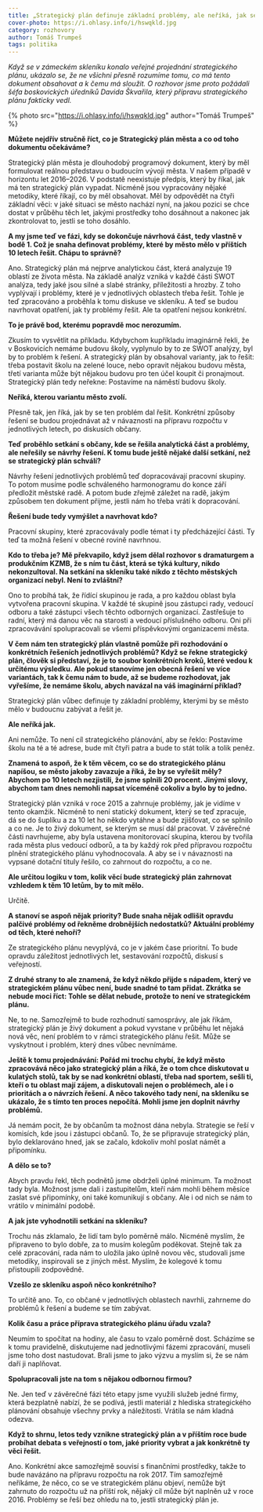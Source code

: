 ```yaml
---
title: „Strategický plán definuje základní problémy, ale neříká, jak se mají řešit,“ vysvětluje tajemník boskovického úřadu David Škvařil
cover-photo: https://i.ohlasy.info/i/hswqkld.jpg
category: rozhovory
author: Tomáš Trumpeš
tags: politika
---
```


*Když se v zámeckém skleníku konalo veřejné projednání strategického plánu, ukázalo se, že ne všichni přesně rozumíme tomu, co má tento dokument obsahovat a k čemu má sloužit. O rozhovor jsme proto požádali šéfa boskovických úředníků Davida Škvařila, který přípravu strategického plánu fakticky vedl.*

{% photo src="https://i.ohlasy.info/i/hswqkld.jpg" author="Tomáš Trumpeš" %}

**Můžete nejdřív stručně říct, co je Strategický plán města a co od toho dokumentu očekáváme?**

Strategický plán města je dlouhodobý programový dokument, který by měl formulovat reálnou představu o budoucím vývoji města. V našem případě v horizontu let 2016–2026. V podstatě neexistuje předpis, který by říkal, jak má ten strategický plán vypadat. Nicméně jsou vypracovány nějaké metodiky, které říkají, co by měl obsahovat. Měl by odpovědět na čtyři základní věci: v jaké situaci se město nachází nyní, na jakou pozici se chce dostat v průběhu těch let, jakými prostředky toho dosáhnout a nakonec jak zkontrolovat to, jestli se toho dosáhlo.
 
**A my jsme teď ve fázi, kdy se dokončuje návrhová část, tedy vlastně v bodě 1. Což je snaha definovat problémy, které by město mělo v příštích 10 letech řešit. Chápu to správně?**

Ano. Strategický plán má nejprve analytickou část, která analyzuje 19 oblastí ze života města. Na základě analýz vzniká v každé části SWOT analýza, tedy jaké jsou silné a slabé stránky, příležitosti a hrozby. Z toho vyplývají i problémy, které je v jednotlivých oblastech třeba řešit. Tohle je teď zpracováno a proběhla k tomu diskuse ve skleníku. A teď se budou navrhovat opatření, jak ty problémy řešit. Ale ta opatření nejsou konkrétní.

**To je právě bod, kterému popravdě moc nerozumím.**

Zkusím to vysvětlit na příkladu. Kdybychom kupříkladu imaginárně řekli, že v Boskovicích nemáme budovu školy, vyplynulo by to ze SWOT analýzy, byl by to problém k řešení. A strategický plán by obsahoval varianty, jak to řešit: třeba postavit školu na zelené louce, nebo opravit nějakou budovu města, třetí varianta může být nějakou budovu pro ten účel koupit či pronajmout. Strategický plán tedy neřekne: Postavíme na náměstí budovu školy.

**Neříká, kterou variantu město zvolí.**

Přesně tak, jen říká, jak by se ten problém dal řešit. Konkrétní způsoby řešení se budou projednávat až v návaznosti na přípravu rozpočtu v jednotlivých letech, po diskusích občany.

**Teď proběhlo setkání s občany, kde se řešila analytická část a problémy, ale neřešily se návrhy řešení. K tomu bude ještě nějaké další setkání, než se strategický plán schválí?**

Návrhy řešení jednotlivých problémů teď dopracovávají pracovní skupiny. To potom musíme podle schváleného harmonogramu do konce září předložit městské radě. A potom bude zřejmě záležet na radě, jakým způsobem ten dokument přijme, jestli nám ho třeba vrátí k dopracování.

**Řešení bude tedy vymýšlet a navrhovat kdo?**

Pracovní skupiny, které zpracovávaly podle témat i ty předcházející části. Ty teď ta možná řešení v obecné rovině navrhnou.

**Kdo to třeba je? Mě překvapilo, když jsem dělal rozhovor s dramaturgem a produkčním KZMB, že s ním tu část, která se týká kultury, nikdo nekonzultoval. Na setkání na skleníku také nikdo z těchto městských organizací nebyl. Není to zvláštní?**

Ono to probíhá tak, že řídící skupinou je rada, a pro každou oblast byla vytvořena pracovní skupina. V každé té skupině jsou zástupci rady, vedoucí odboru a také zástupci všech těchto odborných organizací. Zastřešuje to radní, který má danou věc na starosti a vedoucí příslušného odboru. Oni při zpracovávání spolupracovali se všemi příspěvkovými organizacemi města.

**V čem nám ten strategický plán vlastně pomůže při rozhodování o konkrétních řešeních jednotlivých problémů? Když se řekne strategický plán, člověk si představí, že je to soubor konkrétních kroků, které vedou k určitému výsledku. Ale pokud stanovíme jen obecná řešení ve více variantách, tak k čemu nám to bude, až se budeme rozhodovat, jak vyřešíme, že nemáme školu, abych navázal na váš imaginární příklad?**

Strategický plán vůbec definuje ty základní problémy, kterými by se město mělo v budoucnu zabývat a řešit je.

**Ale neříká jak.**

Ani nemůže. To není cíl strategického plánování, aby se řeklo: Postavíme školu na té a té adrese, bude mít čtyři patra a bude to stát tolik a tolik peněz.

**Znamená to aspoň, že k těm věcem, co se do strategického plánu napíšou, se město jakoby zavazuje a říká, že by se vyřešit měly? Abychom po 10 letech nezjistili, že jsme splnili 20 procent. Jinými slovy, abychom tam dnes nemohli napsat víceméně cokoliv a bylo by to jedno.**

Strategický plán vzniká v roce 2015 a zahrnuje problémy, jak je vidíme v tento okamžik. Nicméně to není statický dokument, který se teď zpracuje, dá se do šuplíku a za 10 let ho někdo vytáhne a bude zjišťovat, co se splnilo a co ne. Je to živý dokument, se kterým se musí dál pracovat. V závěrečné části navrhujeme, aby byla ustavena monitorovací skupina, kterou by tvořila rada města plus vedoucí odborů, a ta by každý rok před přípravou rozpočtu plnění strategického plánu vyhodnocovala. A aby se i v návaznosti na vypsané dotační tituly řešilo, co zahrnout do rozpočtu, a co ne.

**Ale určitou logiku v tom, kolik věcí bude strategický plán zahrnovat vzhledem k těm 10 letům, by to mít mělo.**

Určitě.

**A stanoví se aspoň nějak priority? Bude snaha nějak odlišit opravdu palčivé problémy od řekněme drobnějších nedostatků? Aktuální problémy od těch, které nehoří?**

Ze strategického plánu nevyplývá, co je v jakém čase prioritní. To bude opravdu záležitost jednotlivých let, sestavování rozpočtů, diskusí s veřejností.

**Z druhé strany to ale znamená, že když někdo přijde s nápadem, který ve strategickém plánu vůbec není, bude snadné to tam přidat. Zkrátka se nebude moci říct: Tohle se dělat nebude, protože to není ve strategickém plánu.**

Ne, to ne. Samozřejmě to bude rozhodnutí samosprávy, ale jak říkám, strategický plán je živý dokument a pokud vyvstane v průběhu let nějaká nová věc, není problém to v rámci strategického plánu řešit. Může se vyskytnout i problém, který dnes vůbec nevnímáme.

**Ještě k tomu projednávání: Pořád mi trochu chybí, že když město zpracovává něco jako strategický plán a říká, že o tom chce diskutovat u kulatých stolů, tak by se nad konkrétní oblastí, třeba nad sportem, sešli ti, kteří o tu oblast mají zájem, a diskutovali nejen o problémech, ale i o prioritách a o návrzích řešení. A něco takového tady není, na skleníku se ukázalo, že s tímto ten proces nepočítá. Mohli jsme jen doplnit návrhy problémů.**

Já nemám pocit, že by občanům ta možnost dána nebyla. Strategie se řeší v komisích, kde jsou i zástupci občanů. To, že se připravuje strategický plán, bylo deklarováno hned, jak se začalo, kdokoliv mohl poslat námět a připomínku.

**A dělo se to?**

Abych pravdu řekl, těch podnětů jsme obdrželi úplné minimum. Ta možnost tady byla. Možnost jsme dali i zastupitelům, kteří nám mohli během měsíce zaslat své připomínky, oni také komunikují s občany. Ale i od nich se nám to vrátilo v minimální podobě.

**A jak jste vyhodnotili setkání na skleníku?**

Trochu nás zklamalo, že lidí tam bylo poměrně málo. Nicméně myslím, že připraveno to bylo dobře, za to musím kolegům poděkovat. Stejně tak za celé zpracování, rada nám to uložila jako úplně novou věc, studovali jsme metodiky, inspirovali se z jiných měst. Myslím, že kolegové k tomu přistoupili zodpovědně.

**Vzešlo ze skleníku aspoň něco konkrétního?**

To určitě ano. To, co občané v jednotlivých oblastech navrhli, zahrneme do problémů k řešení a budeme se tím zabývat.

**Kolik času a práce příprava strategického plánu úřadu vzala?**

Neumím to spočítat na hodiny, ale času to vzalo poměrně dost. Scházíme se k tomu pravidelně, diskutujeme nad jednotlivými fázemi zpracování, museli jsme toho dost nastudovat. Brali jsme to jako výzvu a myslím si, že se nám daří ji naplňovat.

**Spolupracovali jste na tom s nějakou odbornou firmou?**

Ne. Jen teď v závěrečné fázi této etapy jsme využili služeb jedné firmy, která bezplatně nabízí, že se podívá, jestli materiál z hlediska strategického plánování obsahuje všechny prvky a náležitosti. Vrátila se nám kladná odezva.

**Když to shrnu, letos tedy vznikne strategický plán a v příštím roce bude probíhat debata s veřejností o tom, jaké priority vybrat a jak konkrétně ty věci řešit.**

Ano. Konkrétní akce samozřejmě souvisí s finančními prostředky, takže to bude navázáno na přípravu rozpočtu na rok 2017. Tím samozřejmě neříkáme, že něco, co se ve strategickém plánu objeví, nemůže být zahrnuto do rozpočtu už na příští rok, nějaký cíl může být naplněn už v roce 2016. Problémy se řeší bez ohledu na to, jestli strategický plán je.


